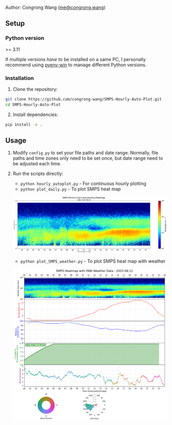 Author: Congrong Wang (me@congrong.wang)

## Setup

### Python version

\>= 3.11

If multiple versions *have to* be installed on a same PC, I personally recommend using [pyenv-win](https://github.com/pyenv-win/pyenv-win?tab=readme-ov-file) to manage different Python versions.

### Installation

1. Clone the repository:
```bash
git clone https://github.com/congrong-wang/SMPS-Hourly-Auto-Plot.git
cd SMPS-Hourly-Auto-Plot
```

2. Install dependencies:
```bash
pip install -e .
```

## Usage

1. Modify `config.py` to set your file paths and date range. Normally, file paths and time zones only need to be set once, but date range need to be adjusted each time.

2. Run the scripts directly:
   - `python hourly_autoplot.py` - For continuous hourly plotting
   - `python plot_daily.py` - To plot SMPS heat map
   
   ![](docs/heatmap_2025-08-11.png)
   
   - `python plot_SMPS_weather.py` - To plot SMPS heat map with weather
   
   ![](/docs/PABI_daily_w_SMPS_2025-08-11.png)
